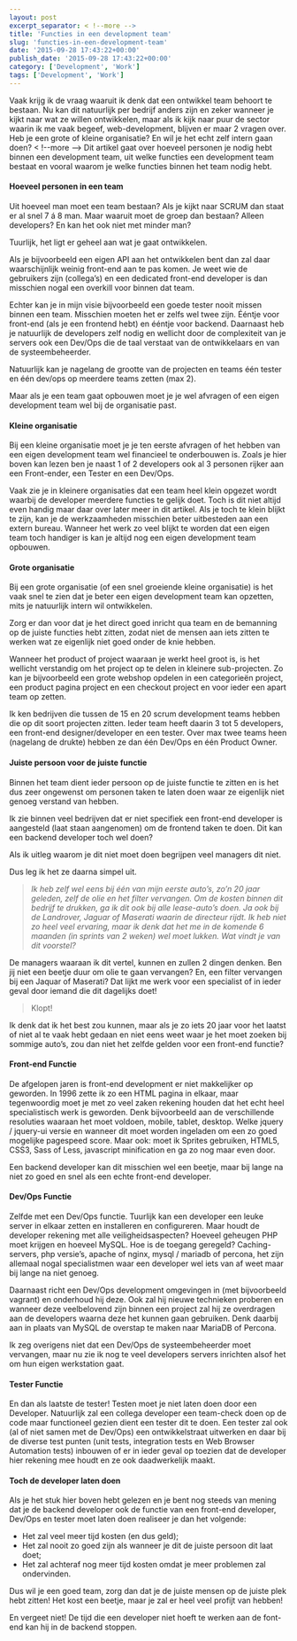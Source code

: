 ```yaml
---
layout: post
excerpt_separator: < !--more -->
title: 'Functies in een development team'
slug: 'functies-in-een-development-team'
date: '2015-09-28 17:43:22+00:00'
publish_date: '2015-09-28 17:43:22+00:00'
category: ['Development', 'Work']
tags: ['Development', 'Work']
---
```

Vaak krijg ik de vraag waaruit ik denk dat een ontwikkel team behoort te
bestaan. Nu kan dit natuurlijk per bedrijf anders zijn en zeker wanneer je
kijkt naar wat ze willen ontwikkelen, maar als ik kijk naar puur de sector
waarin ik me vaak begeef, web-development, blijven er maar 2 vragen over. Heb
je een grote of kleine organisatie? En wil je het echt zelf intern gaan doen?
< !--more -->
Dit artikel gaat over hoeveel personen je nodig hebt binnen een development
team, uit welke functies een development team bestaat en vooral waarom je
welke functies binnen het team nodig hebt.

####  **Hoeveel personen in een team**

Uit hoeveel man moet een team bestaan? Als je kijkt naar SCRUM dan staat er al
snel 7 á 8 man. Maar waaruit moet de groep dan bestaan? Alleen developers? En
kan het ook niet met minder man?

Tuurlijk, het ligt er geheel aan wat je gaat ontwikkelen.

Als je bijvoorbeeld een eigen API aan het ontwikkelen bent dan zal daar
waarschijnlijk weinig front-end aan te pas komen. Je weet wie de gebruikers
zijn (collega’s) en een dedicated front-end developer is dan misschien nogal
een overkill voor binnen dat team.

Echter kan je in mijn visie bijvoorbeeld een goede tester nooit missen binnen
een team. Misschien moeten het er zelfs wel twee zijn. Ééntje voor front-end
(als je een frontend hebt) en ééntje voor backend. Daarnaast heb je natuurlijk
de developers zelf nodig en wellicht door de complexiteit van je servers ook
een Dev/Ops die de taal verstaat van de ontwikkelaars en van de
systeembeheerder.

Natuurlijk kan je nagelang de grootte van de projecten en teams één tester en
één dev/ops op meerdere teams zetten (max 2).

Maar als je een team gaat opbouwen moet je je wel afvragen of een eigen
development team wel bij de organisatie past.

####  **Kleine organisatie**

Bij een kleine organisatie moet je je ten eerste afvragen of het hebben van
een eigen development team wel financieel te onderbouwen is. Zoals je hier
boven kan lezen ben je naast 1 of 2 developers ook al 3 personen rijker aan
een Front-ender, een Tester en een Dev/Ops.

Vaak zie je in kleinere organisaties dat een team heel klein opgezet wordt
waarbij de developer meerdere functies te gelijk doet. Toch is dit niet altijd
even handig maar daar over later meer in dit artikel. Als je toch te klein
blijkt te zijn, kan je de werkzaamheden misschien beter uitbesteden aan een
extern bureau. Wanneer het werk zo veel blijkt te worden dat een eigen team
toch handiger is kan je altijd nog een eigen development team opbouwen.

####  **Grote organisatie**

Bij een grote organisatie (of een snel groeiende kleine organisatie) is het
vaak snel te zien dat je beter een eigen development team kan opzetten, mits
je natuurlijk intern wil ontwikkelen.

Zorg er dan voor dat je het direct goed inricht qua team en de bemanning op de
juiste functies hebt zitten, zodat niet de mensen aan iets zitten te werken
wat ze eigenlijk niet goed onder de knie hebben.

Wanneer het product of project waaraan je werkt heel groot is, is het wellicht
verstandig om het project op te delen in kleinere sub-projecten. Zo kan je
bijvoorbeeld een grote webshop opdelen in een categorieën project, een product
pagina project en een checkout project en voor ieder een apart team op zetten.

Ik ken bedrijven die tussen de 15 en 20 scrum development teams hebben die op
dit soort projecten zitten. Ieder team heeft daarin 3 tot 5 developers, een
front-end designer/developer en een tester. Over max twee teams heen (nagelang
de drukte) hebben ze dan één Dev/Ops en één Product Owner.

####  **Juiste persoon voor de juiste functie**

Binnen het team dient ieder persoon op de juiste functie te zitten en is het
dus zeer ongewenst om personen taken te laten doen waar ze eigenlijk niet
genoeg verstand van hebben.

Ik zie binnen veel bedrijven dat er niet specifiek een front-end developer is
aangesteld (laat staan aangenomen) om de frontend taken te doen. Dit kan een
backend developer toch wel doen?

Als ik uitleg waarom je dit niet moet doen begrijpen veel managers dit niet.

Dus leg ik het ze daarna simpel uit.

>  _Ik heb zelf wel eens bij één van mijn eerste auto’s, zo’n 20 jaar geleden,
zelf de olie en het filter vervangen. Om de kosten binnen dit bedrijf te
drukken, ga ik dit ook bij alle lease-auto’s doen. Ja ook bij de Landrover,
Jaguar of Maserati waarin de directeur rijdt. Ik heb niet zo heel veel
ervaring, maar ik denk dat het me in de komende 6 maanden (in sprints van 2
weken) wel moet lukken. Wat vindt je van dit voorstel?_

De managers waaraan ik dit vertel, kunnen en zullen 2 dingen denken. Ben jij
niet een beetje duur om olie te gaan vervangen? En, een filter vervangen bij
een Jaquar of Maserati? Dat lijkt me werk voor een specialist of in ieder
geval door iemand die dit dagelijks doet!

> Klopt!

Ik denk dat ik het best zou kunnen, maar als je zo iets 20 jaar voor het
laatst of niet al te vaak hebt gedaan en niet eens weet waar je het moet
zoeken bij sommige auto’s, zou dan niet het zelfde gelden voor een front-end
functie?

#### Front-end Functie

De afgelopen jaren is front-end development er niet makkelijker op geworden.
In 1996 zette ik zo een HTML pagina in elkaar, maar tegenwoordig moet je met
zo veel zaken rekening houden dat het echt heel specialistisch werk is
geworden. Denk bijvoorbeeld aan de verschillende resoluties waaraan het moet
voldoen, mobile, tablet, desktop. Welke jquery / jquery-ui versie en wanneer
dit moet worden ingeladen om een zo goed mogelijke pagespeed score. Maar ook:
moet ik Sprites gebruiken, HTML5, CSS3, Sass of Less, javascript minification
en ga zo nog maar even door.

Een backend developer kan dit misschien wel een beetje, maar bij lange na niet
zo goed en snel als een echte front-end developer.

#### Dev/Ops Functie

Zelfde met een Dev/Ops functie. Tuurlijk kan een developer een leuke server in
elkaar zetten en installeren en configureren. Maar houdt de developer rekening
met alle veiligheidsaspecten? Hoeveel geheugen PHP moet krijgen en hoeveel
MySQL. Hoe is de toegang geregeld? Caching-servers, php versie’s, apache of
nginx, mysql / mariadb of percona, het zijn allemaal nogal specialistmen waar
een developer wel iets van af weet maar bij lange na niet genoeg.

Daarnaast richt een Dev/Ops development omgevingen in (met bijvoorbeeld
vagrant) en onderhoud hij deze. Ook zal hij nieuwe technieken proberen en
wanneer deze veelbelovend zijn binnen een project zal hij ze overdragen aan de
developers waarna deze het kunnen gaan gebruiken. Denk daarbij aan in plaats
van MySQL de overstap te maken naar MariaDB of Percona.

Ik zeg overigens niet dat een Dev/Ops de systeembeheerder moet vervangen, maar
nu zie ik nog te veel developers servers inrichten alsof het om hun eigen
werkstation gaat.

#### Tester Functie

En dan als laatste de tester! Testen moet je niet laten doen door een
Developer. Natuurlijk zal een collega developer een team-check doen op de code
maar functioneel gezien dient een tester dit te doen. Een tester zal ook (al
of niet samen met de Dev/Ops) een ontwikkelstraat uitwerken en daar bij de
diverse test punten (unit tests, integration tests en Web Browser Automation
tests) inbouwen of er in ieder geval op toezien dat de developer hier rekening
mee houdt en ze ook daadwerkelijk maakt.

####  **Toch de developer laten doen**

Als je het stuk hier boven hebt gelezen en je bent nog steeds van mening dat
je de backend developer ook de functie van een front-end developer, Dev/Ops en
tester moet laten doen realiseer je dan het volgende:

  * Het zal veel meer tijd kosten (en dus geld);
  * Het zal nooit zo goed zijn als wanneer je dit de juiste persoon dit laat doet;
  * Het zal achteraf nog meer tijd kosten omdat je meer problemen zal ondervinden.

Dus wil je een goed team, zorg dan dat je de juiste mensen op de juiste plek
hebt zitten! Het kost een beetje, maar je zal er heel veel profijt van hebben!

En vergeet niet! De tijd die een developer niet hoeft te werken aan de font-
end kan hij in de backend stoppen.

